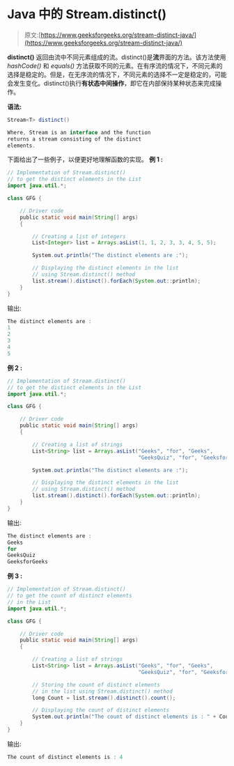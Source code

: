 # Java 中的 Stream.distinct()

> 原文:[https://www.geeksforgeeks.org/stream-distinct-java/](https://www.geeksforgeeks.org/stream-distinct-java/)

**distinct()** 返回由流中不同元素组成的流。distinct()是**流**界面的方法。该方法使用 *hashCode()* 和 *equals()* 方法获取不同的元素。在有序流的情况下，不同元素的选择是稳定的。但是，在无序流的情况下，不同元素的选择不一定是稳定的，可能会发生变化。distinct()执行**有状态中间操作**，即它在内部保持某种状态来完成操作。

**语法:**

```java
Stream<T> distinct()

Where, Stream is an interface and the function
returns a stream consisting of the distinct 
elements.

```

下面给出了一些例子，以便更好地理解函数的实现。
**例 1 :**

```java
// Implementation of Stream.distinct()
// to get the distinct elements in the List
import java.util.*;

class GFG {

    // Driver code
    public static void main(String[] args)
    {

        // Creating a list of integers
        List<Integer> list = Arrays.asList(1, 1, 2, 3, 3, 4, 5, 5);

        System.out.println("The distinct elements are :");

        // Displaying the distinct elements in the list
        // using Stream.distinct() method
        list.stream().distinct().forEach(System.out::println);
    }
}
```

输出:

```java
The distinct elements are :
1
2
3
4
5

```

**例 2 :**

```java
// Implementation of Stream.distinct()
// to get the distinct elements in the List
import java.util.*;

class GFG {

    // Driver code
    public static void main(String[] args)
    {

        // Creating a list of strings
        List<String> list = Arrays.asList("Geeks", "for", "Geeks",
                                          "GeeksQuiz", "for", "GeeksforGeeks");

        System.out.println("The distinct elements are :");

        // Displaying the distinct elements in the list
        // using Stream.distinct() method
        list.stream().distinct().forEach(System.out::println);
    }
}
```

输出:

```java
The distinct elements are :
Geeks
for
GeeksQuiz
GeeksforGeeks

```

**例 3 :**

```java
// Implementation of Stream.distinct()
// to get the count of distinct elements
// in the List
import java.util.*;

class GFG {

    // Driver code
    public static void main(String[] args)
    {

        // Creating a list of strings
        List<String> list = Arrays.asList("Geeks", "for", "Geeks",
                                          "GeeksQuiz", "for", "GeeksforGeeks");

        // Storing the count of distinct elements
        // in the list using Stream.distinct() method
        long Count = list.stream().distinct().count();

        // Displaying the count of distinct elements
        System.out.println("The count of distinct elements is : " + Count);
    }
}
```

输出:

```java
The count of distinct elements is : 4

```